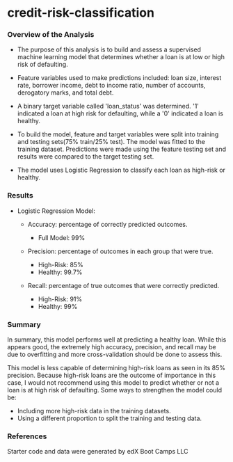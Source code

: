 # credit-risk-classification

### Overview of the Analysis

* The purpose of this analysis is to build and assess a supervised machine learning model that determines whether a loan is at low or high risk of defaulting.

* Feature variables used to make predictions included: loan size, interest rate, borrower income, debt to income ratio, number of accounts, derogatory marks, and total debt.

* A binary target variable called 'loan_status' was determined. '1' indicated a loan at high risk for defaulting, while a '0' indicated a loan is healthy.

* To build the model, feature and target variables were split into training and testing sets(75% train/25% test). The model was fitted to the training dataset. Predictions were made using the feature testing set and results were compared to the target testing set.

* The model uses Logistic Regression to classify each loan as high-risk or healthy.

### Results

* Logistic Regression Model:

    * Accuracy: percentage of correctly predicted outcomes.
        * Full Model: 99% 

    * Precision: percentage of outcomes in each group that were true.
        * High-Risk: 85% 
        * Healthy: 99.7% 

    * Recall: percentage of true outcomes that were correctly predicted.
        * High-Risk: 91% 
        * Healthy: 99% 

### Summary

In summary, this model performs well at predicting a healthy loan. While this appears good, the extremely high accuracy, precision, and recall may be due to overfitting and more cross-validation should be done to assess this. 

This model is less capable of determining high-risk loans as seen in its 85% precision. Because high-risk loans are the outcome of importance in this case, I would not recommend using this model to predict whether or not a loan is at high risk of defaulting. Some ways to strengthen the model could be:
* Including more high-risk data in the training datasets.
* Using a different proportion to split the training and testing data.

### References

Starter code and data were generated by edX Boot Camps LLC
